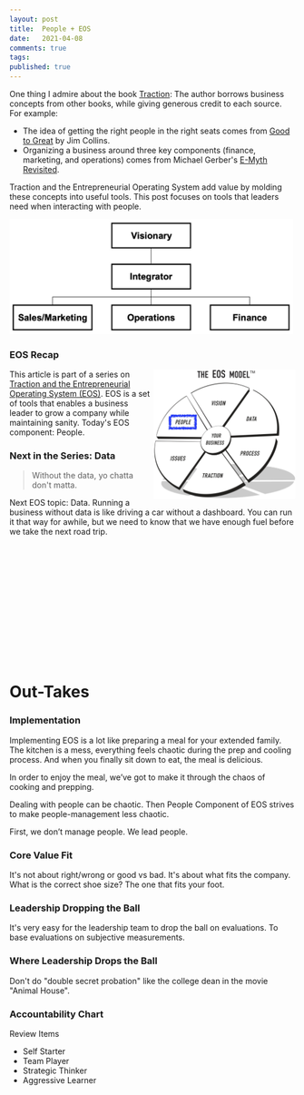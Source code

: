 ```yaml
---
layout: post
title:  People + EOS
date:   2021-04-08
comments: true
tags: 
published: true
---
```

 
One thing I admire about the book [Traction](/blog/2021/02/15/traction-entrepreneurial-operating-system-eos/): The author borrows business concepts from other books, while giving generous credit to each source. For example:

* The idea of getting the right people in the right seats comes from [Good to Great](/blog/2015/05/22/building-a-great-company/) by Jim Collins. 
* Organizing a business around three key components (finance, marketing, and operations) comes from Michael Gerber's [E-Myth Revisited](https://www.emyth.com/).

Traction and the Entrepreneurial Operating System add value by molding these concepts into useful tools. This post focuses on tools that leaders need when interacting with people.

<a href="/blog/2021/04/06/right-people-right-seats-eos/"><img src="/images/Accountability_EOS_People.jpg" width="500" padding="10" alt="EOS Accountability Chart - Entrepreneurial Operating System (EOS)" title="EOS Accountability Chart - Entrepreneurial Operating System (EOS)" /></a>

<!--more-->

### EOS Recap

<a href="/blog/2021/04/04/right-people-right-seats-eos/"><img src="/images/EOS_People.jpg" align="right" width="250" padding="10" alt="Right People, Right Seats - Entrepreneurial Operating System (EOS)" title="Right People, Right Seats - Entrepreneurial Operating System (EOS)" /></a>

This article is part of a series on [Traction and the Entrepreneurial Operating System (EOS)](/blog/2021/02/15/traction-entrepreneurial-operating-system-eos/). EOS is a set of tools that enables a business leader to grow a company while maintaining sanity. Today's EOS component: People.


### Next in the Series: Data

> Without the data, yo chatta don't matta.

Next EOS topic: Data. Running a business without data is like driving a car without a dashboard. You can run it that way for awhile, but we need to know that we have enough fuel before we take the next road trip.

&nbsp;<br/>
&nbsp;<br/>
&nbsp;<br/>
&nbsp;<br/>
&nbsp;<br/>
&nbsp;<br/>
&nbsp;<br/>
&nbsp;<br/>
&nbsp;<br/>
&nbsp;<br/>
&nbsp;<br/>
&nbsp;<br/>





# Out-Takes

### Implementation

Implementing EOS is a lot like preparing a meal for your extended family. The kitchen is a mess, everything feels chaotic during the prep and cooling process. And when you finally sit down to eat, the meal is delicious. 

In order to enjoy the meal, we’ve got to make it through the chaos of cooking and prepping. 

Dealing with people can be chaotic. Then People Component of EOS strives to make people-management less chaotic.

First, we don’t manage people. We lead people. 

### Core Value Fit
It's not about right/wrong or good vs bad. It's about what fits the company. What is the correct shoe size? The one that fits your foot.

### Leadership Dropping the Ball
It's very easy for the leadership team to drop the ball on evaluations. To base evaluations on subjective measurements.

### Where Leadership Drops the Ball


Don't do "double secret probation" like the college dean in the movie "Animal House".

### Accountability Chart


Review Items
- Self Starter
- Team Player
- Strategic Thinker
- Aggressive Learner






